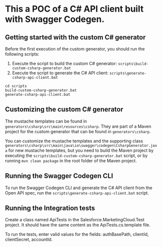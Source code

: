 # This a POC of a C# API client built with Swagger Codegen.

## Getting started with the custom C# generator

Before the first execution of the custom generator, you should run the following scripts:

1. Execute the script to build the custom C# generator: `scripts\build-custom-csharp-generator.bat`
2. Execute the script to generate the C# API client: `scripts\generate-csharp-api-client.bat`

```
cd scripts
build-custom-csharp-generator.bat
generate-csharp-api-client.bat
```

## Customizing the custom C# generator

The mustache templates can be found in `generators\csharp\src\main\resources\csharp`. They are part of a Maven project for the custom generator that can be found in `generators\csharp`.

You can customize the mustache templates and the supporting class `generators\csharp\src\main\java\io\swagger\codegen\CsharpGenerator.java` for new mustache templates, but you need to build the Maven project by executing the `scripts\build-custom-csharp-generator.bat` script, or by running `mvn clean package` in the root folder of the Maven project.

## Running the Swagger Codegen CLI

To run the Swagger Codegen CLI and generate the C# API client from the Open API spec, run the `scripts\generate-csharp-api-client.bat` script.

## Running the Integration tests

Create a class named ApiTests in the Salesforce.MarketingCloud.Test project. 
It should have the same content as the ApiTests.cs.template file.

To run the tests, enter valid values for the fields: authBasePath, clientId, clientSecret, accountId.